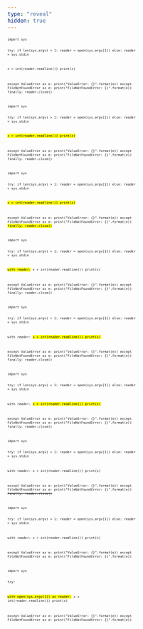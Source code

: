 ```yaml
---
type: "reveal"
hidden: true
---
```


<section>
	<pre class="stretch" style="font-size: .61em"><code class="python">import sys

try:
  if len(sys.argv) > 1:
    reader = open(sys.argv[1])
  else:
    reader = sys.stdin

  x = int(reader.readline())
  print(x)

except ValueError as e:
  print("ValueError: {}".format(e))
except FileNotFoundError as e:
  print("FileNotFoundError: {}".format(e))
finally:
  reader.close()
</code></pre>
</section>


<section>
	<pre class="stretch" style="font-size: .61em"><code class="python">import sys

try:
  if len(sys.argv) > 1:
    reader = open(sys.argv[1])
  else:
    reader = sys.stdin

  <mark>x = int(reader.readline())
  print(x)</mark>

except ValueError as e:
  print("ValueError: {}".format(e))
except FileNotFoundError as e:
  print("FileNotFoundError: {}".format(e))
finally:
  reader.close()
</code></pre>
</section>


<section>
	<pre class="stretch" style="font-size: .61em"><code class="python">import sys

try:
  if len(sys.argv) > 1:
    reader = open(sys.argv[1])
  else:
    reader = sys.stdin

  <mark>x = int(reader.readline())
  print(x)</mark>

except ValueError as e:
  print("ValueError: {}".format(e))
except FileNotFoundError as e:
  print("FileNotFoundError: {}".format(e))
<mark>finally:
  reader.close()</mark>
</code></pre>
</section>


<section>
	<pre class="stretch" style="font-size: .61em"><code class="python">import sys

try:
  if len(sys.argv) > 1:
    reader = open(sys.argv[1])
  else:
    reader = sys.stdin

  <mark>with reader:</mark>
  x = int(reader.readline())
  print(x)

except ValueError as e:
  print("ValueError: {}".format(e))
except FileNotFoundError as e:
  print("FileNotFoundError: {}".format(e))
finally:
  reader.close()
</code></pre>
</section>

<section>
	<pre class="stretch" style="font-size: .61em"><code class="python">import sys

try:
  if len(sys.argv) > 1:
    reader = open(sys.argv[1])
  else:
    reader = sys.stdin

  with reader:
  <mark>x = int(reader.readline())
  print(x)</mark>

except ValueError as e:
  print("ValueError: {}".format(e))
except FileNotFoundError as e:
  print("FileNotFoundError: {}".format(e))
finally:
  reader.close()
</code></pre>
</section>

<section>
	<pre class="stretch" style="font-size: .61em"><code class="python">import sys

try:
  if len(sys.argv) > 1:
    reader = open(sys.argv[1])
  else:
    reader = sys.stdin

  with reader:
    <mark>x = int(reader.readline())
    print(x)</mark>

except ValueError as e:
  print("ValueError: {}".format(e))
except FileNotFoundError as e:
  print("FileNotFoundError: {}".format(e))
finally:
  reader.close()
</code></pre>
</section>



<section>
	<pre class="stretch" style="font-size: .61em"><code class="python">import sys

try:
  if len(sys.argv) > 1:
    reader = open(sys.argv[1])
  else:
    reader = sys.stdin

  with reader:
    x = int(reader.readline())
    print(x)

except ValueError as e:
  print("ValueError: {}".format(e))
except FileNotFoundError as e:
  print("FileNotFoundError: {}".format(e))
<s>finally:
  reader.close()</s>
</code></pre>
</section>


<section>
	<pre class="stretch" style="font-size: .61em"><code class="python">import sys

try:
  if len(sys.argv) > 1:
    reader = open(sys.argv[1])
  else:
    reader = sys.stdin

  with reader:
    x = int(reader.readline())
    print(x)

except ValueError as e:
  print("ValueError: {}".format(e))
except FileNotFoundError as e:
  print("FileNotFoundError: {}".format(e))
</code></pre>
</section>

<section>
	<pre class="stretch" style="font-size: .61em"><code class="python">import sys

try:

  <mark>with open(sys.argv[1]) as reader:</mark>
    x = int(reader.readline())
    print(x)

except ValueError as e:
  print("ValueError: {}".format(e))
except FileNotFoundError as e:
  print("FileNotFoundError: {}".format(e))
</code></pre>
</section>
